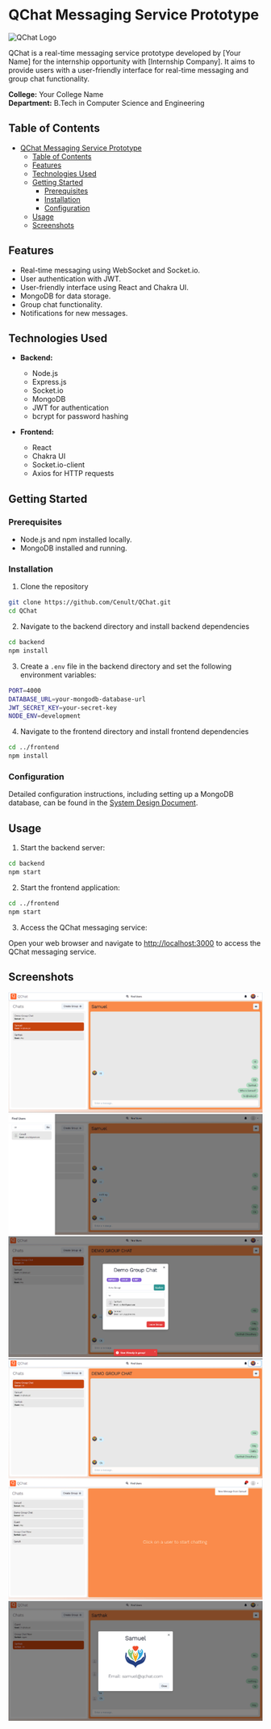 # QChat Messaging Service Prototype

![QChat Logo](link-to-your-logo.png)

QChat is a real-time messaging service prototype developed by [Your Name] for the internship opportunity with [Internship Company]. It aims to provide users with a user-friendly interface for real-time messaging and group chat functionality.

**College:** Your College Name  
**Department:** B.Tech in Computer Science and Engineering

## Table of Contents
- [QChat Messaging Service Prototype](#qchat-messaging-service-prototype)
  - [Table of Contents](#table-of-contents)
  - [Features](#features)
  - [Technologies Used](#technologies-used)
  - [Getting Started](#getting-started)
    - [Prerequisites](#prerequisites)
    - [Installation](#installation)
    - [Configuration](#configuration)
  - [Usage](#usage)
  - [Screenshots](#screenshots)

## Features

- Real-time messaging using WebSocket and Socket.io.
- User authentication with JWT.
- User-friendly interface using React and Chakra UI.
- MongoDB for data storage.
- Group chat functionality.
- Notifications for new messages.

## Technologies Used

- **Backend:**
  - Node.js
  - Express.js
  - Socket.io
  - MongoDB
  - JWT for authentication
  - bcrypt for password hashing

- **Frontend:**
  - React
  - Chakra UI
  - Socket.io-client
  - Axios for HTTP requests

## Getting Started

### Prerequisites

- Node.js and npm installed locally.
- MongoDB installed and running.


### Installation


1. Clone the repository
```bash
git clone https://github.com/Cenult/QChat.git
cd QChat
```

2. Navigate to the backend directory and install backend dependencies
```bash
cd backend
npm install
```

3. Create a `.env` file in the backend directory and set the following environment variables:
```bash
PORT=4000
DATABASE_URL=your-mongodb-database-url
JWT_SECRET_KEY=your-secret-key
NODE_ENV=development

```


4. Navigate to the frontend directory and install frontend dependencies
```bash
cd ../frontend
npm install
```

### Configuration
Detailed configuration instructions, including setting up a MongoDB database, can be found in the [System Design Document](link).

## Usage
1. Start the backend server:

```bash
cd backend
npm start
```

2. Start the frontend application:
```bash
cd ../frontend
npm start
```

3. Access the QChat messaging service:

Open your web browser and navigate to [http://localhost:3000](http://localhost:3000) to access the QChat messaging service.


## Screenshots
![direct_message](./screenshots/direct_message.png)
![find_users](./screenshots/find_users.png)
![group-chat-newuser](./screenshots/group-chat-newuser.png)
![group-chat](./screenshots/group-chat.png)
![notification](./screenshots/notification.png)
![profile](./screenshots/profile.png)
